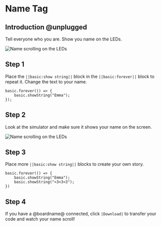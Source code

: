 # Name Tag

## Introduction @unplugged

Tell everyone who you are. Show you name on the LEDs.

![Name scrolling on the LEDs](/calliope/tutorials/02_nametag_animation.gif)

## Step 1

Place the ``||basic:show string||`` block in the ``||basic:forever||`` block to repeat it. Change the text to your name.

```blocks
basic.forever(() => {
    basic.showString("Emma");
});
```

## Step 2

Look at the simulator and make sure it shows your name on the screen.

![Name scrolling on the LEDs](/calliope/tutorials/02_nametag_animation.gif)

## Step 3

Place more ``||basic:show string||`` blocks to create your own story.

```blocks
basic.forever(() => {
    basic.showString("Emma");
    basic.showString("<3<3<3");
})
```

## Step 4

If you have a @boardname@ connected, click ``|Download|`` to transfer your code and watch your name scroll!
